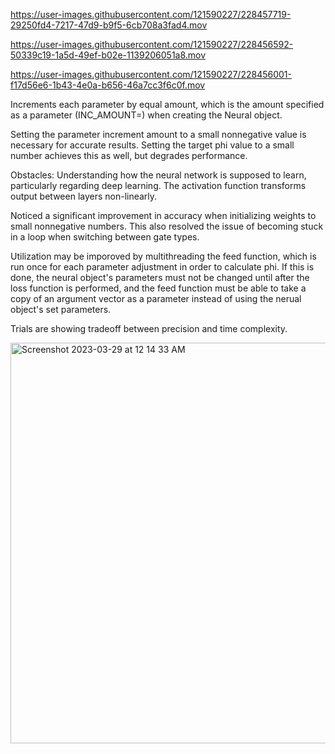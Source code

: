 https://user-images.githubusercontent.com/121590227/228457719-29250fd4-7217-47d9-b9f5-6cb708a3fad4.mov

https://user-images.githubusercontent.com/121590227/228456592-50339c19-1a5d-49ef-b02e-1139206051a8.mov

https://user-images.githubusercontent.com/121590227/228456001-f17d56e6-1b43-4e0a-b656-46a7cc3f6c0f.mov

Increments each parameter by equal amount, which is the amount specified as a parameter (INC_AMOUNT=) when creating the Neural object.

Setting the parameter increment amount to a small nonnegative value is necessary for accurate results. Setting the target phi value to a small number achieves this as well, but degrades performance.

Obstacles: Understanding how the neural network is supposed to learn, particularly regarding deep learning. The activation function transforms output between layers non-linearly.

Noticed a significant improvement in accuracy when initializing weights to small nonnegative numbers. This also resolved the issue of becoming stuck in a loop when switching between gate types.

Utilization may be imporoved by multithreading the feed function, which is run once for each parameter adjustment in order to calculate phi. If this is done, the neural object's parameters must not be changed until after the loss function is performed, and the feed function must be able to take a copy of an argument vector as a parameter instead of using the nerual object's set parameters.

Trials are showing tradeoff between precision and time complexity.




<img width="641" alt="Screenshot 2023-03-29 at 12 14 33 AM" src="https://user-images.githubusercontent.com/121590227/228455548-9c13785f-8509-4c1c-aae7-1f8ff2ac9f31.png">
